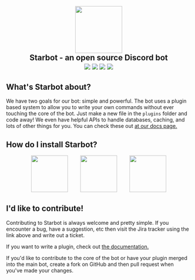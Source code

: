 <h2 align="center"><a href="http://dm29.deviantart.com/art/I-ve-Got-a-New-Wand-620381797"><img src="http://pre12.deviantart.net/b15e/th/pre/f/2016/192/c/3/i_ve_got_a_new_wand__by_dm29-da9cxnp.png" width="128px"></a><br> Starbot - an open source Discord bot<br>
<a href="https://travis-ci.org/StarbotDiscord/Starbot"><img src="https://img.shields.io/travis/StarbotDiscord/Starbot.svg?style=flat-square"/></a>
<a href="http://starbot.readthedocs.io/en/latest/"><img src="https://readthedocs.org/projects/starbot/badge/?version=latest&style=flat-square"/></a>
<a href="https://sydstudios.atlassian.net/projects/SB/issues/"><img src="https://img.shields.io/badge/jira-starbot-brightgreen.svg?style=flat-square"/></a>
<a href="https://discord.gg/JEYSJxn"><img src="https://img.shields.io/discord/302626068848705536.svg?style=flat-square" /></a></h2>

## What's Starbot about?
We have two goals for our bot: simple and powerful. The bot uses a plugin based system to allow you to write your own commands without ever touching the core of the bot. Just make a new file in the `plugins` folder and code away! We even have helpful APIs to handle databases, caching, and lots of other things for you. You can check these out [at our docs page.](http://starbot.readthedocs.io/en/latest/)

## How do I install Starbot?

<p align="center">
<a href="https://github.com/StarbotDiscord/Starbot/wiki/Installing-on-Debian-Ubuntu"><img src="https://cdn.worldvectorlogo.com/logos/ubuntu-4.svg" height="100" hspace="15"/></a>
<a href="https://github.com/StarbotDiscord/Starbot/wiki/Installing-on-Debian-Ubuntu"><img src="https://cdn.worldvectorlogo.com/logos/debian-2.svg" height="100" hspace="15"/></a>
<a href="https://github.com/StarbotDiscord/Starbot/wiki/Installing-on-macOS"><img src="https://cdn.worldvectorlogo.com/logos/apple.svg" height="100" hspace="15"/></a>
</p>

## I'd like to contribute!
Contributing to Starbot is always welcome and pretty simple.
If you encounter a bug, have a suggestion, etc then visit the Jira tracker using the link above and write out a ticket.

If you want to write a plugin, check out [the documentation.](http://starbot.readthedocs.io/en/latest/)

If you'd like to contribute to the core of the bot or have your plugin merged into the main bot, create a fork on GitHub and then pull request when you've made your changes.
